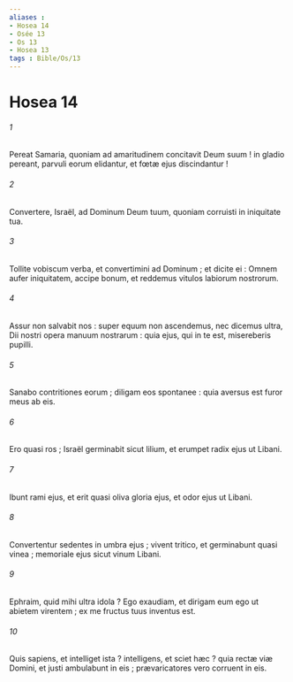 ```yaml
---
aliases : 
- Hosea 14
- Osée 13
- Os 13
- Hosea 13
tags : Bible/Os/13
---
```


# Hosea 14

###### 1
Pereat Samaria, quoniam ad amaritudinem concitavit Deum suum ! in gladio pereant, parvuli eorum elidantur, et fœtæ ejus discindantur !
###### 2
Convertere, Israël, ad Dominum Deum tuum, quoniam corruisti in iniquitate tua.
###### 3
Tollite vobiscum verba, et convertimini ad Dominum ; et dicite ei : Omnem aufer iniquitatem, accipe bonum, et reddemus vitulos labiorum nostrorum.
###### 4
Assur non salvabit nos : super equum non ascendemus, nec dicemus ultra, Dii nostri opera manuum nostrarum : quia ejus, qui in te est, misereberis pupilli.
###### 5
Sanabo contritiones eorum ; diligam eos spontanee : quia aversus est furor meus ab eis.
###### 6
Ero quasi ros ; Israël germinabit sicut lilium, et erumpet radix ejus ut Libani.
###### 7
Ibunt rami ejus, et erit quasi oliva gloria ejus, et odor ejus ut Libani.
###### 8
Convertentur sedentes in umbra ejus ; vivent tritico, et germinabunt quasi vinea ; memoriale ejus sicut vinum Libani.
###### 9
Ephraim, quid mihi ultra idola ? Ego exaudiam, et dirigam eum ego ut abietem virentem ; ex me fructus tuus inventus est.
###### 10
Quis sapiens, et intelliget ista ? intelligens, et sciet hæc ? quia rectæ viæ Domini, et justi ambulabunt in eis ; prævaricatores vero corruent in eis.
